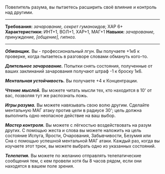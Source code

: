 Повелитель разума, вы пытаетесь расширить своё влияние и контроль над другими.
****
**Требования:** *зачарование, секрет гуманоидов*; ХАР 6+
**Характеристики:** ИНТ+1, ВОЛ+1, ХАР+1, МАГ+1
**Навыки:** *зачарование, принуждение, \[общение\], гипноз.*
****
***Обманщик.*** Вы - профессиональный лгун. Вы получаете +1к6 к проверке, когда пытаетесь в разговоре словами обмануть кого-то.

***Длительное зачарование.*** Попытки снять состояния, полученные от ваших заклинаний зачарования получают штраф -1 к броску 1к6.

***Ментальная устойчивость.*** Вы получаете +4 к Концентрации.

***Чтение мыслей.*** Вы можете читать мысли тех, кто находится в 10' от вас, позволяя тут же распознать ложь.

***Игры разума.*** Вы можете навязывать свою волю другим. Сделайте ментальную МАГ атаку против цели в радиусе 30'; цель должна выполнить одно неопасное действие на ваш выбор.

***Мастер контроля.*** Вы можете с лёгкостью воздействовать на разум других. С помощью жеста и слова вы можете наложить на цель состояние Испуга, Ярости, Очарования, Забывчивости, Безумия или Сна с помощью успешной ментальной МАГ атаки. Каждый раз, когда вы изучаете этот трюк, вы можете выбрать одно из указанных состояний.

***Телепатия.*** Вы можете по желанию отправлять телепатические сообщения тем, с кем провели хотя бы 8 часов рядом, если они находятся в вашем поле зрения.